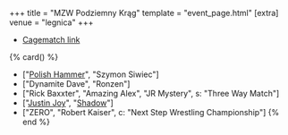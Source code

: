 +++
title = "MZW Podziemny Krąg"
template = "event_page.html"
[extra]
venue = "legnica"
+++

* [Cagematch link](https://www.cagematch.net/?id=1&nr=362830) 

{% card() %}
- ["[Polish Hammer](@/w/jedrus-bulecka.md)", "Szymon Siwiec"]
- ["Dynamite Dave", "Ronzen"]
- ["Rick Baxxter", "Amazing Alex", "JR Mystery", s: "Three Way Match"]
- ["[Justin Joy](@/w/justin-joy.md)", "[Shadow](@/w/shadow.md)"]
- ["ZERO", "Robert Kaiser", c: "Next Step Wrestling Championship"]
{% end %}
